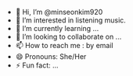 - 👋 Hi, I’m @minseonkim920
- 👀 I’m interested in listening music.
- 🌱 I’m currently learning ...
- 💞️ I’m looking to collaborate on ...
- 📫 How to reach me : by email
- 😄 Pronouns: She/Her
- ⚡ Fun fact: ...

<!---
minseonkim920/minseonkim920 is a ✨ special ✨ repository because its `README.md` (this file) appears on your GitHub profile.
You can click the Preview link to take a look at your changes.
--->
